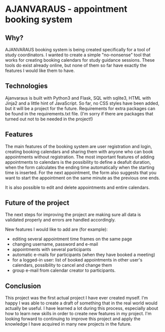 # AJANVARAUS - appointment booking system

## Why?

AJANVARAUS booking system is being created specifically for a tool of study coordinators. I wanted to create a simple "no-nonsense" tool that works for creating booking calendars for study guidance sessions. These tools do exist already online, but none of them so far have exactly the features I would like them to have.

## Technologies

Ajanvaraus is built with Python3 and Flask, SQL with sqlite3, HTML with Jinja2 and a little hint of JavaScript. So far, no CSS styles have been added, but it will be a project for the future. Requirements for extra packages can be found in the requirements.txt file. (I'm sorry if there are packages that turned out not to be needed in the project!)

## Features

The main features of the booking system are user registration and login, creating booking calendars and sharing them with anyone who can book appointments without registration. The most important features of adding appointments to calendars is the possibility to define a deafult duration, when the form calculates the ending time automatically when the starting time is inserted. For the next appointment, the form also suggests that you want to start the appointment on the same minute as the previous one ends. 

It is also possible to edit and delete appointments and entire calendars.

## Future of the project

The next steps for improving the project are making sure all data is validated properly and errors are handled accordingly. 

New features I would like to add are (for example): 
- editing several appointment time frames on the same page
- changing username, password and e-mail
- appointments with several participants
- automatic e-mails for participants (when they have booked a meeting)
- for a logged-in user: list of booked appointments in other user's calendars, possibility to cancel and change them
- group e-mail from calendar creator to participants.

## Conclusion

This project was the first actual project I have ever created myself. I'm happy I was able to create a draft of something that in the real world would actually be useful. I have learned a lot during this process, especially about how to learn new skills in order to create new features in my project. I'm looking forward to continuing to improve this project and apply the knowledge I have acquired in many new projects in the future.
